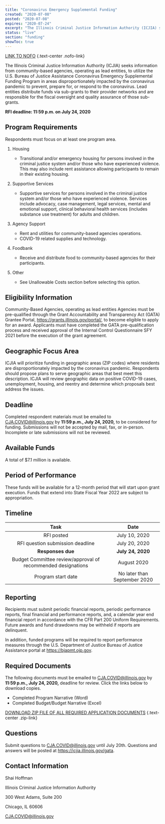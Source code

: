 ```yaml
---
title: "Coronavirus Emergency Supplemental Funding"
created: "2020-07-08"
posted: "2020-07-08"
expires: "2020-07-24"
excerpt: "The Illinois Criminal Justice Information Authority (ICJIA) seeks information from community-based agencies, operating as lead entities, to utilize the U.S. Bureau of Justice Assistance Coronavirus Emergency Supplemental Funding Program in areas disproportionately impacted by the coronavirus pandemic to prevent, prepare for, or respond to the coronavirus. Lead entities distribute funds via sub-grants to their provider networks and are responsible for the fiscal oversight and quality assurance of those sub-grants. Lead entities also conduct structured monitoring of all sub-grantees and provide subject matter expertise and technical assistance to sub-grantees."
status: "live"
section: "funding"
showToc: true
---
```


[LINK TO NOFO](FFY20COVIDRFI.pdf) {.text-center .nofo-link}

The Illinois Criminal Justice Information Authority (ICJIA) seeks information from community-based agencies, operating as lead entities, to utilize the U.S. Bureau of Justice Assistance Coronavirus Emergency Supplemental Funding Program in areas disproportionately impacted by the coronavirus pandemic to prevent, prepare for, or respond to the coronavirus. Lead entities distribute funds via sub-grants to their provider networks and are responsible for the fiscal oversight and quality assurance of those sub-grants.

**RFI deadline: 11:59 p.m. on July 24, 2020**

## Program Requirements

Respondents must focus on at least one program area. 
1.	Housing

    - Transitional and/or emergency housing for persons involved in the criminal justice system and/or those who have experienced violence. This may also include rent assistance allowing participants to remain in their existing housing. 

2. Supportive Services
    - Supportive services for persons involved in the criminal justice system and/or those who have experienced violence. Services include advocacy, case management, legal services, mental and emotional support, clinical behavioral health services (includes substance use treatment) for adults and children.
		
3.	Agency Support 
    - Rent and utilities for community-based agencies operations.
    - COVID-19 related supplies and technology.
		
4.	Foodbank

    - Receive and distribute food to community-based agencies for their participants.
		
5.	Other

    - See Unallowable Costs section before selecting this option.

## Eligibility Information

Community-Based Agencies, operating as lead entities
Agencies must be pre-qualified through the Grant Accountability and Transparency Act (GATA) Grantee Portal, https://grants.illinois.gov/portal/, to become eligible to apply for an award.  Applicants must have completed the GATA pre-qualification process and received approval of the Internal Control Questionnaire SFY 2021 before the execution of the grant agreement. 

## Geographic Focus Area

ICJIA will prioritize funding in geographic areas (ZIP codes) where residents are disproportionately impacted by the coronavirus pandemic. Respondents should propose plans to serve geographic areas that best meet this description. ICJIA will review geographic data on positive COVID-19 cases, unemployment, housing, and reentry and determine which proposals best address the issues.  

## Deadline

Completed respondent materials must be emailed to CJA.COVID@illinois.gov by **11:59 p.m., July 24, 2020,** to be considered for funding. Submissions will not be accepted by mail, fax, or in-person. Incomplete or late submissions will not be reviewed.

## Available Funds

A total of $7.1 million is available.   

## Period of Performance

These funds will be available for a 12-month period that will start upon grant execution. Funds that extend into State Fiscal Year 2022 are subject to appropriation.   

## Timeline

|                           **Task**                        |      **Date**      |
| :-------------------------------------------------------: | :----------------: |
|                         RFI posted                        |   July 10, 2020		 |
|             RFI question submission deadline              |   July 20, 2020    |
|                     **Responses due**                  		| **July 24, 2020**  |
|      Budget Committee review/approval of recommended designations|   August 2020  |
|                     Program start date                    |  No later than September 2020 |

## Reporting

Recipients must submit periodic financial reports, periodic performance reports, final financial and performance reports, and, a calendar year end financial report in accordance with the CFR Part 200 Uniform Requirements. Future awards and fund drawdowns may be withheld if reports are delinquent.

In addition, funded programs will be required to report performance measures through the U.S. Department of Justice Bureau of Justice Assistance portal at https://bjapmt.ojp.gov.

## Required Documents

The following documents must be emailed to CJA.COVID@illinois.gov by **11:59 p.m., July 24, 2020,** deadline for review. Click the links below to download copies.

- Completed Program Narrative (Word)
- Completed Budget/Budget Narrative (Excel)

[DOWNLOAD ZIP FILE OF ALL REQUIRED APPLICATION DOCUMENTS](FF20COVID.zip) {.text-center .zip-link}

## Questions

Submit questions to CJA.COVID@illinois.gov until July 20th. Questions and answers will be posted at https://icjia.illinois.gov/gata. 

## Contact Information

Shai Hoffman

Illinois Criminal Justice Information Authority

300 West Adams, Suite 200

Chicago, IL 60606

CJA.COVID@illinois.gov





